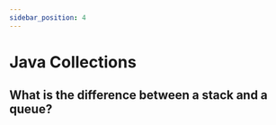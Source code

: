 ```yaml
---
sidebar_position: 4
---
```


# Java Collections

## What is the difference between a stack and a queue?